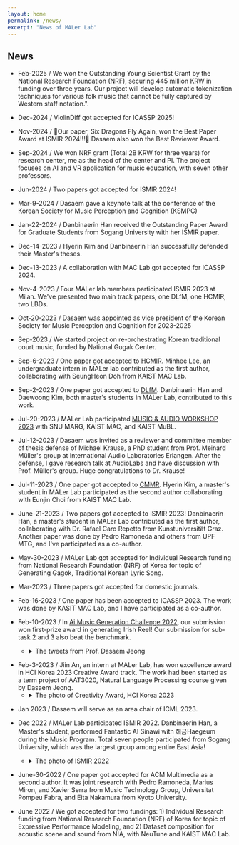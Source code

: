 ```yaml
---
layout: home
permalink: /news/
excerpt: "News of MALer Lab"
---
```


## News

<!-- # Latest News

{% for news in site.data.news %}
- **{{ news.date }}:** {{ news.content }}
{% endfor %} -->
* Feb-2025 / We won the Outstanding Young Scientist Grant by the National Research Foundation (NRF), securing 445 million KRW in funding over three years. Our project will develop automatic tokenization techniques for various folk music that cannot be fully captured by Western staff notation.".

* Dec-2024 / ViolinDiff got accepted for ICASSP 2025!

* Nov-2024 / 🎉Our paper, Six Dragons Fly Again, won the Best Paper Award at ISMIR 2024!!!🎉 Dasaem also won the Best Reviewer Award.

* Sep-2024 / We won NRF grant (Total 2B KRW for three years) for research center, me as the head of the center and PI. The project focuses on AI and VR application for music education, with seven other professors.

* Jun-2024 / Two papers got accepted for ISMIR 2024!

* Mar-9-2024 / Dasaem gave a keynote talk at the conference of the Korean Society for Music Perception and Cognition (KSMPC)

* Jan-22-2024 / Danbinaerin Han received the Outstanding Paper Award for Graduate Students from Sogang University with her ISMIR paper.

* Dec-14-2023 / Hyerin Kim and Danbinaerin Han successfully defended their Master's theses.

* Dec-13-2023 / A collaboration with MAC Lab got accepted for ICASSP 2024.

* Nov-4-2023 / Four MALer lab members participated ISMIR 2023 at Milan. We've presented two main track papers, one DLfM, one HCMIR, two LBDs.

* Oct-20-2023 / Dasaem was appointed as vice president of the Korean Society for Music Perception and Cognition for 2023-2025

* Sep-2023 / We started project on re-orchestrating Korean traditional court music, funded by National Gugak Center.

* Sep-6-2023 / One paper got accepted to [HCMIR](https://sites.google.com/view/hcmir23/). Minhee Lee, an undergraduate intern in MALer lab contributed as the first author, collaborating with SeungHeon Doh from KAIST MAC Lab.

* Sep-2-2023 / One paper got accepted to [DLfM](https://dlfm.web.ox.ac.uk/). Danbinaerin Han and Daewoong Kim, both master's students in MALer Lab, contributed to this work. 

* Jul-20-2023 / MALer Lab participated [MUSIC & AUDIO WORKSHOP 2023](https://snu-marg.notion.site/MUSIC-AUDIO-WORKSHOP-2023-3594ec77804d4c2ebfbfa6fb9d8fecc6) with SNU MARG, KAIST MAC, and KAIST MuBL.

* Jul-12-2023 / Dasaem was invited as a reviewer and committee member of thesis defense of Michael Krause, a PhD student from Prof. Meinard Müller's group at International Audio Laboratories Erlangen. After the defense, I gave research talk at AudioLabs and have discussion with Prof. Müller's group. Huge congratulations to Dr. Krause!

* Jul-11-2023 / One paper got accepted to [CMMR](https://cmmr2023.gttm.jp/). Hyerin Kim, a master's student in MALer Lab participated as the second author collaborating with Eunjin Choi from KAIST MAC Lab.

* June-21-2023 / Two papers got accepted to ISMIR 2023! Danbinaerin Han, a master's student in MALer Lab contributed as the first author, collaborating with Dr. Rafael Caro Repetto from Kunstuniversität Graz. Another paper was done by Pedro Ramoneda and others from UPF MTG, and I've participated as a co-author.

* May-30-2023 / MALer Lab got accepted for Individual Research funding from National Research Foundation (NRF) of Korea for topic of Generating Gagok, Traditional Korean Lyric Song. 

* Mar-2023 / Three papers got accepted for domestic journals.

* Feb-16-2023 / One paper has been accepted to ICASSP 2023. The work was done by KASIT MAC Lab, and I have participated as a co-author. 

* Feb-10-2023 / In [Ai Music Generation Challenge 2022](), our submission won first-prize award in generating Irish Reel! Our submission for sub-task 2 and 3 also beat the benchmark.
  * <details>
    <summary>The tweets from Prof. Dasaem Jeong</summary>
    <blockquote class="twitter-tweet"><p lang="en" dir="ltr">Got the First prize from AI Music Generation Challenge 2022 tune generation🥳 The task was to generate traditional Irish Reel dance music (monophonic melody in symbolic), and one of our generated tunes got the perfect scores from all of the four human expert judges😎 <a href="https://t.co/eQb91Nb0ui">pic.twitter.com/eQb91Nb0ui</a></p>&mdash; Dasaem Jeong (@DasaemJ) <a href="https://twitter.com/DasaemJ/status/1624393341529128961?ref_src=twsrc%5Etfw">February 11, 2023</a></blockquote> <script async src="https://platform.twitter.com/widgets.js" charset="utf-8"></script></details>

- Feb-3-2023 / Jiin An, an intern at MALer Lab, has won excellence award in HCI Korea 2023 Creative Award track. The work had been started as a term project of AAT3020, Natural Language Processing course given by Dasaem Jeong.
  * <details>
    <summary>The photo of Creativity Award, HCI Korea 2023</summary>
    <img src="{{ site.url }}/assets/images/creativity_award.jpg" style="width:40%" align="center">
    </details>

* Jan 2023 / Dasaem will serve as an area chair of ICML 2023. 

* Dec 2022 / MALer Lab participated ISMIR 2022. Danbinaerin Han, a Master's student, performed Fantastic AI Sinawi with 해금Haegeum during the Music Program. Total seven people participated from Sogang University, which was the largest group among entire East Asia! 
  * <details>
    <summary>The photo of ISMIR 2022</summary>
    <div style="display:flex;flex-direction:row">
    <img src="{{ site.url }}/assets/images/ismir_members.JPG" style="height:15rem;width:auto" align="center">
    <img src="{{ site.url }}/assets/images/sinawi.jpg" style="height:15rem;width:auto" align="center">
    </div>
    </details>


* June-30-2022 / One paper got accepted for ACM Multimedia as a second author. It was joint research with Pedro Ramoneda, Marius Miron, and Xavier Serra from Music Technology Group, Universitat Pompeu Fabra, and Eita Nakamura from Kyoto University. 

* June 2022 / We got accepted for two fundings: 1) Individual Research funding from National Research Foundation (NRF) of Korea for topic of Expressive Performance Modeling, and 2) Dataset composition for acoustic scene and sound from NIA, with NeuTune and KAIST MAC Lab.

